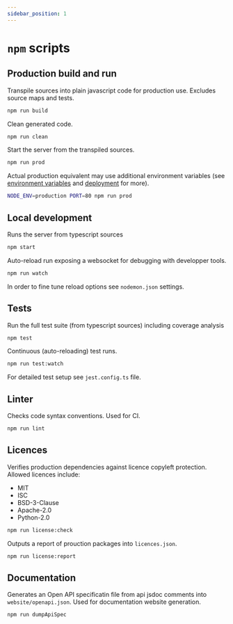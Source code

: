 ```yaml
---
sidebar_position: 1
---
```


# `npm` scripts

## Production build and run

Transpile sources into plain javascript code for production use. Excludes source maps and tests.
```sh
npm run build
```

Clean generated code.
```sh
npm run clean
```

Start the server from the transpiled sources.
```sh
npm run prod
```

Actual production equivalent may use additional environment variables (see [environment variables](./runtime#environment-variables) and [deployment](./deployment) for more).
```sh
NODE_ENV=production PORT=80 npm run prod
```

## Local development

Runs the server from typescript sources
```sh
npm start
```

Auto-reload run exposing a websocket for debugging with developper tools.
```sh
npm run watch
```

In order to fine tune reload options see `nodemon.json` settings.


## Tests

Run the full test suite (from typescript sources) including coverage analysis
```sh
npm test
```

Continuous (auto-reloading) test runs.
```sh
npm run test:watch
```

For detailed test setup see `jest.config.ts` file.

## Linter

Checks code syntax conventions. Used for CI.
```sh
npm run lint
```

## Licences

Verifies production dependencies against licence copyleft protection. Allowed licences include:
- MIT
- ISC
- BSD-3-Clause
- Apache-2.0
- Python-2.0

```sh
npm run license:check
```

Outputs a report of prouction packages into `licences.json`.
```sh
npm run license:report
```

## Documentation

Generates an Open API specificatin file from api jsdoc comments into `website/openapi.json`. Used for documentation website generation.

```sh
npm run dumpApiSpec
```